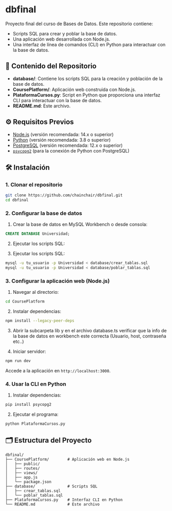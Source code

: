 # dbfinal

Proyecto final del curso de Bases de Datos. Este repositorio contiene:

- Scripts SQL para crear y poblar la base de datos.
- Una aplicación web desarrollada con Node.js.
- Una interfaz de línea de comandos (CLI) en Python para interactuar con la base de datos.

## 📁 Contenido del Repositorio

- **database/**: Contiene los scripts SQL para la creación y población de la base de datos.
- **CoursePlatform/**: Aplicación web construida con Node.js.
- **PlataformaCursos.py**: Script en Python que proporciona una interfaz CLI para interactuar con la base de datos.
- **README.md**: Este archivo.

## ⚙️ Requisitos Previos

- [Node.js](https://nodejs.org/) (versión recomendada: 14.x o superior)
- [Python](https://www.python.org/) (versión recomendada: 3.8 o superior)
- [PostgreSQL](https://www.postgresql.org/) (versión recomendada: 12.x o superior)
- [`psycopg2`](https://pypi.org/project/psycopg2/) (para la conexión de Python con PostgreSQL)

## 🛠️ Instalación

### 1. Clonar el repositorio

```bash
git clone https://github.com/chainchair/dbfinal.git
cd dbfinal
```

### 2. Configurar la base de datos

1. Crear la base de datos en MySQL Workbench o desde consola:

```sql
CREATE DATABASE Universidad;
```

2. Ejecutar los scripts SQL:

2. Ejecutar los scripts SQL:

```bash
mysql -u tu_usuario -p Universidad < database/crear_tablas.sql
mysql -u tu_usuario -p Universidad < database/poblar_tablas.sql
```

### 3. Configurar la aplicación web (Node.js)

1. Navegar al directorio:

```bash
cd CoursePlatform
```

2. Instalar dependencias:

```bash
npm install --legacy-peer-deps
```

3. Abrir la subcarpeta lib y en el archivo database.ts verificar que la info de la base de datos en workbench este correcta (Usuario, host, contraseña etc..)

4. Iniciar servidor:

```bash
npm run dev
```

Accede a la aplicación en `http://localhost:3000`.

### 4. Usar la CLI en Python

1. Instalar dependencias:

```bash
pip install psycopg2
```

2. Ejecutar el programa:

```bash
python PlataformaCursos.py
```

## 🗂️ Estructura del Proyecto

```
dbfinal/
├── CoursePlatform/        # Aplicación web en Node.js
│   ├── public/
│   ├── routes/
│   ├── views/
│   ├── app.js
│   └── package.json
├── database/              # Scripts SQL
│   ├── crear_tablas.sql
│   └── poblar_tablas.sql
├── PlataformaCursos.py    # Interfaz CLI en Python
└── README.md              # Este archivo
```
